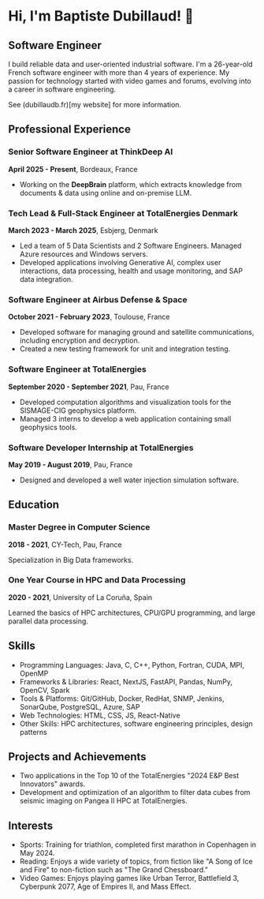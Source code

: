 # Hi, I'm Baptiste Dubillaud! 👋

## Software Engineer

I build reliable data and user-oriented industrial software. I'm a 26-year-old French software engineer with more than 4 years of experience. My passion for technology started with video games and forums, evolving into a career in software engineering.

See (dubillaudb.fr)[my website] for more information.

## Professional Experience

### Senior Software Engineer at ThinkDeep AI
**April 2025 - Present**, Bordeaux, France

- Working on the **DeepBrain** platform, which extracts knowledge from documents & data using online and on-premise LLM.

### Tech Lead & Full-Stack Engineer at TotalEnergies Denmark
**March 2023 - March 2025**, Esbjerg, Denmark

- Led a team of 5 Data Scientists and 2 Software Engineers. Managed Azure resources and Windows servers.
- Developed applications involving Generative AI, complex user interactions, data processing, health and usage monitoring, and SAP data integration.

### Software Engineer at Airbus Defense & Space
**October 2021 - February 2023**, Toulouse, France

- Developed software for managing ground and satellite communications, including encryption and decryption.
- Created a new testing framework for unit and integration testing.

### Software Engineer at TotalEnergies
**September 2020 - September 2021**, Pau, France

- Developed computation algorithms and visualization tools for the SISMAGE-CIG geophysics platform.
- Managed 3 interns to develop a web application containing small geophysics tools.

### Software Developer Internship at TotalEnergies
**May 2019 - August 2019**, Pau, France

- Designed and developed a well water injection simulation software.

## Education

### Master Degree in Computer Science
**2018 - 2021**, CY-Tech, Pau, France

Specialization in Big Data frameworks.

### One Year Course in HPC and Data Processing
**2020 - 2021**, University of La Coruña, Spain

Learned the basics of HPC architectures, CPU/GPU programming, and large parallel data processing.

## Skills

- Programming Languages: Java, C, C++, Python, Fortran, CUDA, MPI, OpenMP
- Frameworks & Libraries: React, NextJS, FastAPI, Pandas, NumPy, OpenCV, Spark
- Tools & Platforms: Git/GitHub, Docker, RedHat, SNMP, Jenkins, SonarQube, PostgreSQL, Azure, SAP
- Web Technologies: HTML, CSS, JS, React-Native
- Other Skills: HPC architectures, software engineering principles, design patterns

## Projects and Achievements

- Two applications in the Top 10 of the TotalEnergies "2024 E&P Best Innovators" awards.
- Development and optimization of an algorithm to filter data cubes from seismic imaging on Pangea II HPC at TotalEnergies.

## Interests

- Sports: Training for triathlon, completed first marathon in Copenhagen in May 2024.
- Reading: Enjoys a wide variety of topics, from fiction like "A Song of Ice and Fire" to non-fiction such as "The Grand Chessboard."
- Video Games: Enjoys playing games like Urban Terror, Battlefield 3, Cyberpunk 2077, Age of Empires II, and Mass Effect.



<!--
**zfe-dev/zfe-dev** is a ✨ _special_ ✨ repository because its `README.md` (this file) appears on your GitHub profile.

Here are some ideas to get you started:

- 🔭 I’m currently working on ...
- 🌱 I’m currently learning ...
- 👯 I’m looking to collaborate on ...
- 🤔 I’m looking for help with ...
- 💬 Ask me about ...
- 📫 How to reach me: ...
- 😄 Pronouns: ...
- ⚡ Fun fact: ...
-->

